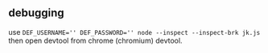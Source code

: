 debugging
--------------------------------------------------------------------------------
use `DEF_USERNAME='' DEF_PASSWORD='' node --inspect --inspect-brk jk.js` then open devtool from chrome (chromium) devtool.
